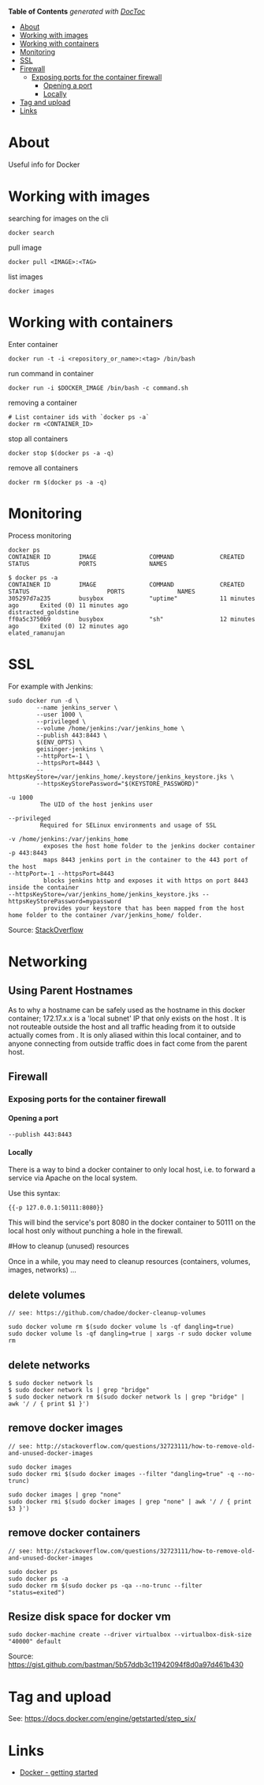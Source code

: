 <!-- START doctoc generated TOC please keep comment here to allow auto update -->
<!-- DON'T EDIT THIS SECTION, INSTEAD RE-RUN doctoc TO UPDATE -->
**Table of Contents**  *generated with [DocToc](https://github.com/thlorenz/doctoc)*

- [About](#about)
- [Working with images](#working-with-images)
- [Working with containers](#working-with-containers)
- [Monitoring](#monitoring)
- [SSL](#ssl)
- [Firewall](#firewall)
  - [Exposing ports for the container firewall](#exposing-ports-for-the-container-firewall)
    - [Opening a port](#opening-a-port)
    - [Locally](#locally)
- [Tag and upload](#tag-and-upload)
- [Links](#links)

<!-- END doctoc generated TOC please keep comment here to allow auto update -->

# About

Useful info for Docker

# Working with images

searching for images on the cli
```
docker search
```

pull image
```
docker pull <IMAGE>:<TAG>
```

list images
```
docker images
```

# Working with containers

Enter container

```
docker run -t -i <repository_or_name>:<tag> /bin/bash
```

run command in container

```
docker run -i $DOCKER_IMAGE /bin/bash -c command.sh
```

removing a container
```
# List container ids with `docker ps -a`
docker rm <CONTAINER_ID>
```

stop all containers
```
docker stop $(docker ps -a -q)
```

remove all containers
```
docker rm $(docker ps -a -q)
```

# Monitoring

Process monitoring
```
docker ps
CONTAINER ID        IMAGE               COMMAND             CREATED             STATUS              PORTS               NAMES

$ docker ps -a
CONTAINER ID        IMAGE               COMMAND             CREATED             STATUS                      PORTS               NAMES
305297d7a235        busybox             "uptime"            11 minutes ago      Exited (0) 11 minutes ago                       distracted_goldstine
ff0a5c3750b9        busybox             "sh"                12 minutes ago      Exited (0) 12 minutes ago                       elated_ramanujan
```

# SSL

For example with Jenkins:

```
sudo docker run -d \
		--name jenkins_server \
		--user 1000 \
		--privileged \
		--volume /home/jenkins:/var/jenkins_home \
		--publish 443:8443 \
		$(ENV_OPTS) \
		geisinger-jenkins \
		--httpPort=-1 \
		--httpsPort=8443 \
		--httpsKeyStore=/var/jenkins_home/.keystore/jenkins_keystore.jks \
		--httpsKeyStorePassword="$(KEYSTORE_PASSWORD)"
```


```
-u 1000
         The UID of the host jenkins user

--privileged
         Required for SELinux environments and usage of SSL

-v /home/jenkins:/var/jenkins_home
          exposes the host home folder to the jenkins docker container
-p 443:8443
          maps 8443 jenkins port in the container to the 443 port of the host
--httpPort=-1 --httpsPort=8443
          blocks jenkins http and exposes it with https on port 8443 inside the container
--httpsKeyStore=/var/jenkins_home/jenkins_keystore.jks --httpsKeyStorePassword=mypassword
          provides your keystore that has been mapped from the host home folder to the container /var/jenkins_home/ folder.
```

Source: [StackOverflow](http://stackoverflow.com/questions/29755014/setup-secured-jenkins-master-with-docker)

# Networking

## Using Parent Hostnames

As to why a hostname can be safely used as the hostname in this docker container; 172.17.x.x is a 'local subnet' IP that only exists on the host <HOSTNAME>. It is not routeable outside the host and all traffic heading from it to outside actually comes from <HOSTNAME>. It is only aliased within this local container, and to anyone connecting from outside traffic does in fact come from the parent host. 

## Firewall

### Exposing ports for the container firewall

#### Opening a port

```
--publish 443:8443
```

#### Locally

There is a way to bind a docker container to only local host, i.e. to forward a service via Apache on the local system. 

Use this syntax: 
```
{{-p 127.0.0.1:50111:8080}}
```

This will bind the service's port 8080 in the docker container to 50111 on the local host only without punching a hole in the firewall.


#How to cleanup (unused) resources

Once in a while, you may need to cleanup resources (containers, volumes, images, networks) ...
    
## delete volumes
 
```
// see: https://github.com/chadoe/docker-cleanup-volumes

sudo docker volume rm $(sudo docker volume ls -qf dangling=true)
sudo docker volume ls -qf dangling=true | xargs -r sudo docker volume rm
```

## delete networks

```
$ sudo docker network ls  
$ sudo docker network ls | grep "bridge"   
$ sudo docker network rm $(sudo docker network ls | grep "bridge" | awk '/ / { print $1 }')
```

## remove docker images

```
// see: http://stackoverflow.com/questions/32723111/how-to-remove-old-and-unused-docker-images

sudo docker images
sudo docker rmi $(sudo docker images --filter "dangling=true" -q --no-trunc)

sudo docker images | grep "none"
sudo docker rmi $(sudo docker images | grep "none" | awk '/ / { print $3 }')
```

## remove docker containers

```
// see: http://stackoverflow.com/questions/32723111/how-to-remove-old-and-unused-docker-images

sudo docker ps
sudo docker ps -a
sudo docker rm $(sudo docker ps -qa --no-trunc --filter "status=exited")
```

## Resize disk space for docker vm

```
sudo docker-machine create --driver virtualbox --virtualbox-disk-size "40000" default
```

Source: https://gist.github.com/bastman/5b57ddb3c11942094f8d0a97d461b430

# Tag and upload

See: https://docs.docker.com/engine/getstarted/step_six/


# Links

* [Docker - getting started](https://docs.docker.com/get-started/)
